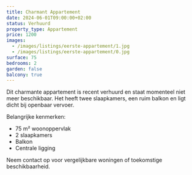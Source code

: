 ```yaml
---
title: Charmant Appartement
date: 2024-06-01T09:00:00+02:00
status: Verhuurd
property_type: Appartement
price: 1200
images:
  - /images/listings/eerste-appartement/1.jpg
  - /images/listings/eerste-appartement/0.jpg
surface: 75
bedrooms: 2
garden: false
balcony: true
---
```


Dit charmante appartement is recent verhuurd en staat momenteel niet meer beschikbaar. Het heeft twee slaapkamers, een ruim balkon en ligt dicht bij openbaar vervoer.

Belangrijke kenmerken:

- 75 m² woonoppervlak
- 2 slaapkamers
- Balkon
- Centrale ligging

Neem contact op voor vergelijkbare woningen of toekomstige beschikbaarheid.
